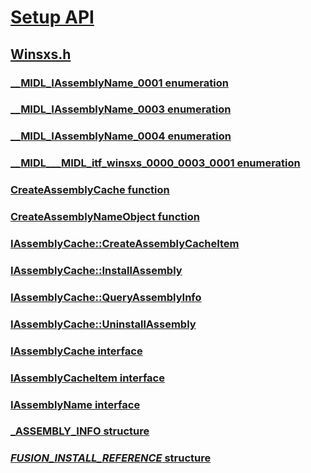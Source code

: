# [Setup API](../_setup/index.md)
## [Winsxs.h](index.md)
### [__MIDL_IAssemblyName_0001 enumeration](../winsxs/ne-winsxs-__midl_iassemblyname_0001.md)
### [__MIDL_IAssemblyName_0003 enumeration](../winsxs/ne-winsxs-__midl_iassemblyname_0003.md)
### [__MIDL_IAssemblyName_0004 enumeration](../winsxs/ne-winsxs-__midl_iassemblyname_0004.md)
### [__MIDL___MIDL_itf_winsxs_0000_0003_0001 enumeration](../winsxs/ne-winsxs-__midl___midl_itf_winsxs_0000_0003_0001.md)
### [CreateAssemblyCache function](../winsxs/nf-winsxs-createassemblycache.md)
### [CreateAssemblyNameObject function](../winsxs/nf-winsxs-createassemblynameobject.md)
### [IAssemblyCache::CreateAssemblyCacheItem](../winsxs/nf-winsxs-iassemblycache-createassemblycacheitem.md)
### [IAssemblyCache::InstallAssembly](../winsxs/nf-winsxs-iassemblycache-installassembly.md)
### [IAssemblyCache::QueryAssemblyInfo](../winsxs/nf-winsxs-iassemblycache-queryassemblyinfo.md)
### [IAssemblyCache::UninstallAssembly](../winsxs/nf-winsxs-iassemblycache-uninstallassembly.md)
### [IAssemblyCache interface](../winsxs/nn-winsxs-iassemblycache.md)
### [IAssemblyCacheItem interface](../winsxs/nn-winsxs-iassemblycacheitem.md)
### [IAssemblyName interface](../winsxs/nn-winsxs-iassemblyname.md)
### [_ASSEMBLY_INFO structure](../winsxs/ns-winsxs-_assembly_info.md)
### [_FUSION_INSTALL_REFERENCE_ structure](../winsxs/ns-winsxs-_fusion_install_reference_.md)
